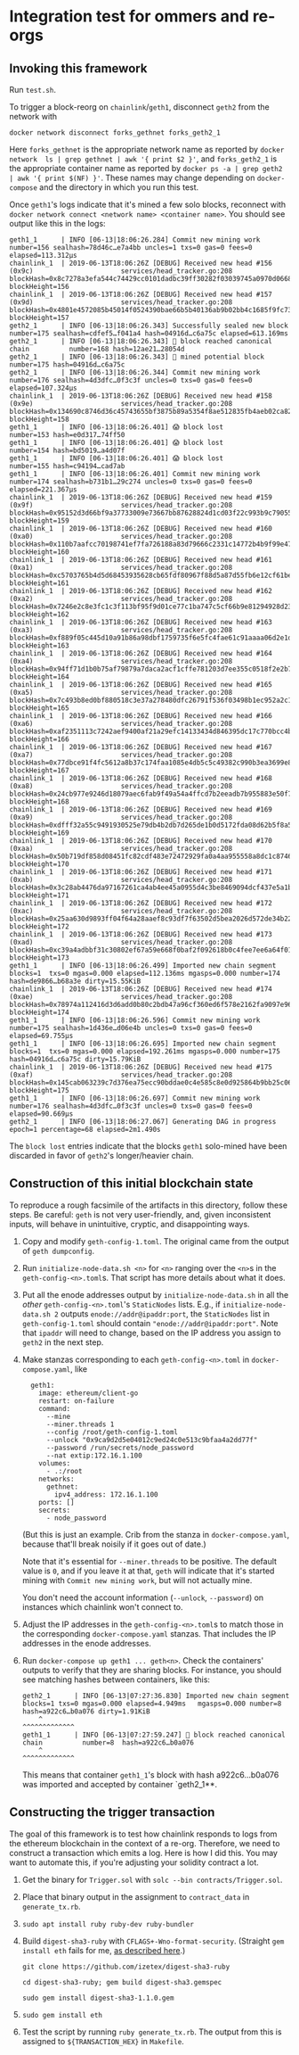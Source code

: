 # Integration test for ommers and re-orgs

## Invoking this framework

Run `test.sh`.

To trigger a block-reorg on `chainlink`/`geth1`, disconnect `geth2` from the network with

```
docker network disconnect forks_gethnet forks_geth2_1
```

Here `forks_gethnet` is the appropriate network name as reported by `docker network  ls | grep gethnet | awk '{ print $2 }'`, and `forks_geth2_1` is the appropriate container name as reported by `docker ps -a | grep geth2 | awk '{ print $(NF) }'`. These names may change depending on `docker-compose` and the directory in which you run this test.

Once `geth1`'s logs indicate that it's mined a few solo blocks, reconnect with `docker network connect <network name> <container name>`. You should see output like this in the logs:

```
geth1_1      | INFO [06-13|18:06:26.284] Commit new mining work                   number=156 sealhash=78d46c…e7a4bb uncles=1 txs=0 gas=0 fees=0 elapsed=113.312µs
chainlink_1  | 2019-06-13T18:06:26Z [DEBUG] Received new head #156 (0x9c)                      services/head_tracker.go:208     blockHash=0x8c7278a3efa544c74429cc0101dadbc39ff30282f03039745a0970d0668d196e blockHeight=156
chainlink_1  | 2019-06-13T18:06:26Z [DEBUG] Received new head #157 (0x9d)                      services/head_tracker.go:208     blockHash=0x4801e4572085b45014f0524390bae66b5b40136ab9b02bb4c1685f9fc73248ce blockHeight=157
geth2_1      | INFO [06-13|18:06:26.343] Successfully sealed new block            number=175 sealhash=cdfef5…f041a4 hash=04916d…c6a75c elapsed=613.169ms
geth2_1      | INFO [06-13|18:06:26.343] 🔗 block reached canonical chain          number=168 hash=12ae21…28054d
geth2_1      | INFO [06-13|18:06:26.343] 🔨 mined potential block                  number=175 hash=04916d…c6a75c
geth2_1      | INFO [06-13|18:06:26.344] Commit new mining work                   number=176 sealhash=4d3dfc…0f3c3f uncles=0 txs=0 gas=0 fees=0 elapsed=107.324µs
chainlink_1  | 2019-06-13T18:06:26Z [DEBUG] Received new head #158 (0x9e)                      services/head_tracker.go:208     blockHash=0x134690c8746d36c45743655bf3875b89a5354f8ae512835fb4aeb02ca829e480 blockHeight=158
geth1_1      | INFO [06-13|18:06:26.401] 😱 block lost                             number=153 hash=e0d317…74ff50
geth1_1      | INFO [06-13|18:06:26.401] 😱 block lost                             number=154 hash=bd5019…a4d07f
geth1_1      | INFO [06-13|18:06:26.401] 😱 block lost                             number=155 hash=c94194…cad7ab
geth1_1      | INFO [06-13|18:06:26.401] Commit new mining work                   number=174 sealhash=b731b1…29c274 uncles=0 txs=0 gas=0 fees=0 elapsed=221.367µs
chainlink_1  | 2019-06-13T18:06:26Z [DEBUG] Received new head #159 (0x9f)                      services/head_tracker.go:208     blockHash=0x95152d3d66bf9a37733009e73667bb87628824d1cd03f22c993b9c79055d3699 blockHeight=159
chainlink_1  | 2019-06-13T18:06:26Z [DEBUG] Received new head #160 (0xa0)                      services/head_tracker.go:208     blockHash=0x110b7aafcc70198741ef7fa726188a83d79666c2331c14772b4b9f99e475c283 blockHeight=160
chainlink_1  | 2019-06-13T18:06:26Z [DEBUG] Received new head #161 (0xa1)                      services/head_tracker.go:208     blockHash=0xc5703765b4d5d68453935628cb65fdf80967f88d5a87d55fb6e12cf61be58446 blockHeight=161
chainlink_1  | 2019-06-13T18:06:26Z [DEBUG] Received new head #162 (0xa2)                      services/head_tracker.go:208     blockHash=0x7246e2c8e3fc1c3f113bf95f9d01ce77c1ba747c5cf66b9e81294928d23edb9a blockHeight=162
chainlink_1  | 2019-06-13T18:06:26Z [DEBUG] Received new head #163 (0xa3)                      services/head_tracker.go:208     blockHash=0xf889f05c445d10a91b86a98dbf1759735f6e5fc4fae61c91aaaa06d2e1ddca1b blockHeight=163
chainlink_1  | 2019-06-13T18:06:26Z [DEBUG] Received new head #164 (0xa4)                      services/head_tracker.go:208     blockHash=0x94ff71d1b0b75af79879a7daca2acf1cffe781203d7ee355c0518f2e2b7fca32 blockHeight=164
chainlink_1  | 2019-06-13T18:06:26Z [DEBUG] Received new head #165 (0xa5)                      services/head_tracker.go:208     blockHash=0x7c493b8ed0bf880518c3e37a278480dfc26791f536f03498b1ec952a2c1b79f4 blockHeight=165
chainlink_1  | 2019-06-13T18:06:26Z [DEBUG] Received new head #166 (0xa6)                      services/head_tracker.go:208     blockHash=0xaf2351113c7242aef9400af21a29efc14133434d846395dc17c770bcc4b2b215 blockHeight=166
chainlink_1  | 2019-06-13T18:06:26Z [DEBUG] Received new head #167 (0xa7)                      services/head_tracker.go:208     blockHash=0x77dbce91f4fc5612a8b37c174faa1085e4db5c5c49382c990b3ea3699e8dccc1 blockHeight=167
chainlink_1  | 2019-06-13T18:06:26Z [DEBUG] Received new head #168 (0xa8)                      services/head_tracker.go:208     blockHash=0x24cb977e9246d18079aec6fab9f49a54a4ffcd7b2eeadb7b955883e50f749dd1 blockHeight=168
chainlink_1  | 2019-06-13T18:06:26Z [DEBUG] Received new head #169 (0xa9)                      services/head_tracker.go:208     blockHash=0xdfff32a55c9491930525e79db4b2db7d265de1b0d5172fda08d62b5f8a54a24a blockHeight=169
chainlink_1  | 2019-06-13T18:06:26Z [DEBUG] Received new head #170 (0xaa)                      services/head_tracker.go:208     blockHash=0x50b719df858d08451fc82cdf483e72472929fa0a4aa955558a8dc1c874635c3c blockHeight=170
chainlink_1  | 2019-06-13T18:06:26Z [DEBUG] Received new head #171 (0xab)                      services/head_tracker.go:208     blockHash=0x3c28ab4476da97167261ca4ab4ee45a0955d4c3be8469094dcf437e5a1b51dfc blockHeight=171
chainlink_1  | 2019-06-13T18:06:26Z [DEBUG] Received new head #172 (0xac)                      services/head_tracker.go:208     blockHash=0x25aa630d9893ff04f64a28aaef8c93df7f63502d5bea2026d572de34b221c73f blockHeight=172
chainlink_1  | 2019-06-13T18:06:26Z [DEBUG] Received new head #173 (0xad)                      services/head_tracker.go:208     blockHash=0xc39a4adbbf31c30802ef67a59e668f0baf2f092618b0c4fee7ee6a64f01071a5 blockHeight=173
geth1_1      | INFO [06-13|18:06:26.499] Imported new chain segment               blocks=1  txs=0 mgas=0.000 elapsed=112.136ms mgasps=0.000 number=174 hash=de9866…b68a3e dirty=15.55KiB
chainlink_1  | 2019-06-13T18:06:26Z [DEBUG] Received new head #174 (0xae)                      services/head_tracker.go:208     blockHash=0x78974a112416d3d6add0b80c2bdb47a96cf360ed6f578e2162fa9097e963d878 blockHeight=174
geth1_1      | INFO [06-13|18:06:26.596] Commit new mining work                   number=175 sealhash=1d436e…d06e4b uncles=0 txs=0 gas=0 fees=0 elapsed=69.755µs
geth1_1      | INFO [06-13|18:06:26.695] Imported new chain segment               blocks=1  txs=0 mgas=0.000 elapsed=192.261ms mgasps=0.000 number=175 hash=04916d…c6a75c dirty=15.79KiB
chainlink_1  | 2019-06-13T18:06:26Z [DEBUG] Received new head #175 (0xaf)                      services/head_tracker.go:208     blockHash=0x145cab063239c7d376ea75ecc90bddae0c4e585c8e0d925864b9bb25c06a93be blockHeight=175
geth1_1      | INFO [06-13|18:06:26.697] Commit new mining work                   number=176 sealhash=4d3dfc…0f3c3f uncles=0 txs=0 gas=0 fees=0 elapsed=90.669µs
geth2_1      | INFO [06-13|18:06:27.067] Generating DAG in progress               epoch=1 percentage=68 elapsed=2m1.490s
```

The `block lost` entries indicate that the blocks `geth1` solo-mined have been discarded in favor of `geth2`'s longer/heavier chain.


## Construction of this initial blockchain state

To reproduce a rough facsimile of the artifacts in this directory, follow these steps. Be careful: `geth` is not very user-friendly, and, given inconsistent inputs, will behave in unintuitive, cryptic, and disappointing ways.

1. Copy and modify `geth-config-1.toml`. The original came from the output of `geth dumpconfig`.
2. Run `initialize-node-data.sh <n>` for `<n>` ranging over the `<n>`s in the `geth-config-<n>.toml`s. That script has more details about what it does.
3. Put all the enode addresses output by `initialize-node-data.sh` in all the *other* `geth-config-<n>.toml`'s `StaticNodes` lists. E.g., if `initialize-node-data.sh 2` outputs `enode://addr@ipaddr:port`, the `StaticNodes` list in `geth-config-1.toml` should contain `"enode://addr@ipaddr:port"`. Note that `ipaddr` will need to change, based on the IP address you assign to `geth2` in the next step.
4. Make stanzas corresponding to each `geth-config-<n>.toml` in `docker-compose.yaml`, like
   ```
     geth1:
       image: ethereum/client-go
       restart: on-failure
       command:
         --mine
         --miner.threads 1
         --config /root/geth-config-1.toml
         --unlock "0x9ca9d2d5e04012c9ed24c0e513c9bfaa4a2dd77f"
         --password /run/secrets/node_password
         --nat extip:172.16.1.100
       volumes:
         - .:/root
       networks:
         gethnet:
           ipv4_address: 172.16.1.100
       ports: []
       secrets:
         - node_password
   ```
   (But this is just an example. Crib from the stanza in `docker-compose.yaml`, because that'll break noisily if it goes out of date.)

   Note that it's essential for `--miner.threads` to be positive. The default value is `0`, and if you leave it at that, `geth` will indicate that it's started mining with `Commit new mining work`, but will not actually mine.

   You don't need the account information (`--unlock`, `--password`) on instances which chainlink won't connect to.

5. Adjust the IP addresses in the `geth-config-<n>.toml`s to match those in the corresponding `docker-compose.yaml` stanzas. That includes the IP addresses in the enode addresses.
6. Run `docker-compose up geth1 ... geth<n>`. Check the containers' outputs to verify that they are sharing blocks. For instance, you should see matching hashes between containers, like this:
   ```
   geth2_1      | INFO [06-13|07:27:36.830] Imported new chain segment               blocks=1 txs=0 mgas=0.000 elapsed=4.949ms   mgasps=0.000 number=8 hash=a922c6…b0a076 dirty=1.91KiB
       ^                                                                                                                                                    ^^^^^^^^^^^^^
   geth1_1      | INFO [06-13|07:27:59.247] 🔗 block reached canonical chain          number=8  hash=a922c6…b0a076
       ^                                                                                             ^^^^^^^^^^^^^
   ```
   This means that container `geth1_1`'s block with hash a922c6…b0a076 was imported and accepted by container `geth2_1**.

## Constructing the trigger transaction

The goal of this framework is to test how chainlink responds to logs from the
ethereum blockchain in the context of a re-org. Therefore, we need to construct
a transaction which emits a log. Here is how I did this. You may want to
automate this, if you're adjusting your solidity contract a lot.

1. Get the binary for `Trigger.sol` with `solc --bin contracts/Trigger.sol`.
2. Place that binary output in the assignment to `contract_data` in
   `generate_tx.rb`.
3. `sudo apt install ruby ruby-dev ruby-bundler`
4. Build `digest-sha3-ruby` with `CFLAGS+-Wno-format-security`. (Straight `gem
   install eth` fails for me, [as described
   here](https://github.com/phusion/digest-sha3-ruby/issues/7).)

   `git clone https://github.com/izetex/digest-sha3-ruby`

   `cd digest-sha3-ruby; gem build digest-sha3.gemspec`

   `sudo gem install digest-sha3-1.1.0.gem`
5. `sudo gem install eth`
6. Test the script by running `ruby generate_tx.rb`. The output from this is
   assigned to `${TRANSACTION_HEX}` in `Makefile`.

